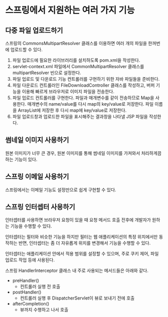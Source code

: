 # 스프링에서 지원하는 여러 가지 기능

## 다중 파일 업로드하기

스프링의 CommonsMultipartResolver 클래스를 이용하면 여러 개의 파일을 한꺼번에 업로드할 수 있다.

1. 파일 업로드에 필요한 라이브러리를 설치하도록 pom.xml을 작성한다.
2. servlet-context.xml 파일에서 CommonMultipartResolver 클래스를 multipartResolver 빈으로 설정한다.
3. 파일 업로드 및 다운로드 기능 컨트롤러를 구현하기 위한 자바 파일들을 준비한다.
4. 파일 다운로드 컨트롤러인 FileDownloadController 클래스를 작성하고, 버퍼 기능을 이용해 빠르게 브라우저로 이미지 파일을 전송한다.
5. 파일 업로드 컨트롤러를 구현한다. 파일과 매개변수를 같이 전송하므로 Map을 사용한다. 매개변수의 name/value를 다시 map의 key/value로 저장한다. 파일 이름을 ArrayList에 저장한 후 다시 map에 key/value로 저장한다.
6. 파일 업로드창과 업로드한 파일을 표시해주는 결과창을 나타낼 JSP 파일을 작성한다.



## 썸네일 이미지 사용하기

원본 이미지가 너무 큰 경우, 원본 이미지를 통해 썸네일 이미지를 가져와서 처리하게끔 하는 기능이 있다.



## 스프링 이메일 사용하기

스프링에서는 이메일 기능도 설정만으로 쉽게 구현할 수 있다.



## 스프링 인터셉터 사용하기

인터셉터를 사용하면 브라우저 요청이 있을 때 요청 메서드 호출 전후에 개발자가 원하는 기능을 수행할 수 있다.

인터셉터는 필터와 비슷한 기능을 하지만 필터는 웹 애플리케이션의 특정 위치에서만 동작하는 반면, 인터셉터는 좀 더 자유롭게 위치를 변경해서 기능을 수행할 수 있다.

인터셉터는 애플리케이션 안에서 적용 범위를 설정할 수 있으며, 주로 쿠키 제어, 파일 업로드 작업 등에 사용된다.

스프링 HandlerInterceptor 클래스 내 주로 사용되는 메서드들은 아래와 같다.

+ preHandler()
  + 컨트롤러 실행 전 호출
+ postHandler()
  + 컨트롤러 실행 후 DispatcherServlet이 뷰로 보내기 전에 호출
+ afterCompletion()
  + 뷰까지 수행하고 나서 호출